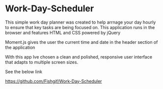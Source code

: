 # Work-Day-Scheduler

This simple work day planner was created to help arrnage your day hourly to ensure that key tasks are being focused on. This application runs in the browser and features  HTML and CSS powered by jQuery

Moment.js gives the user the current time and date in the header section of the application

With this app Ive chosen a clean and polished, responsive user interface that adapts to multiple screen sizes.

See the below link

https://github.com/Fishgif/Work-Day-Scheduler
